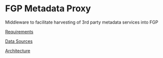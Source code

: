 # FGP Metadata Proxy

Middleware to facilitate harvesting of 3rd party metadata services into FGP

[Requirements](https://federal-geospatial-platform.github.io/fgp-metadata-proxy/requirements)

[Data Sources](ttps://federal-geospatial-platform.github.io/fgp-metadata-proxy/data-sources)

[Architecture](https://federal-geospatial-platform.github.io/fgp-metadata-proxy/)
